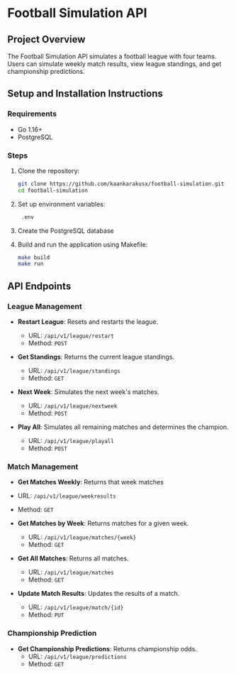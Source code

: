 # Football Simulation API

## Project Overview

The Football Simulation API simulates a football league with four teams. Users can simulate weekly match results, view league standings, and get championship predictions.

## Setup and Installation Instructions

### Requirements

- Go 1.16+
- PostgreSQL

### Steps

1. Clone the repository:

   ```sh
   git clone https://github.com/kaankarakusx/football-simulation.git
   cd football-simulation
   ```

2. Set up environment variables:

   ```sh
    .env
   ```

3. Create the PostgreSQL database

4. Build and run the application using Makefile:
   ```sh
   make build
   make run
   ```

## API Endpoints

### League Management

- **Restart League**: Resets and restarts the league.

  - URL: `/api/v1/league/restart`
  - Method: `POST`

- **Get Standings**: Returns the current league standings.

  - URL: `/api/v1/league/standings`
  - Method: `GET`

- **Next Week**: Simulates the next week's matches.

  - URL: `/api/v1/league/nextweek`
  - Method: `POST`

- **Play All**: Simulates all remaining matches and determines the champion.
  - URL: `/api/v1/league/playall`
  - Method: `POST`

### Match Management

- **Get Matches Weekly**: Returns that week matches

- URL: `/api/v1/league/weekresults`
- Method: `GET`

- **Get Matches by Week**: Returns matches for a given week.

  - URL: `/api/v1/league/matches/{week}`
  - Method: `GET`

- **Get All Matches**: Returns all matches.

  - URL: `/api/v1/league/matches`
  - Method: `GET`

- **Update Match Results**: Updates the results of a match.
  - URL: `/api/v1/league/match/{id}`
  - Method: `PUT`

### Championship Prediction

- **Get Championship Predictions**: Returns championship odds.
  - URL: `/api/v1/league/predictions`
  - Method: `GET`
